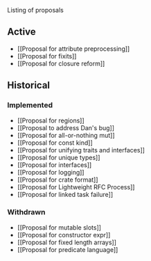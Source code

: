 Listing of proposals

## Active

* [[Proposal for attribute preprocessing]]
* [[Proposal for fixits]]
* [[Proposal for closure reform]]

## Historical

### Implemented

* [[Proposal for regions]]
* [[Proposal to address Dan's bug]]
* [[Proposal for all-or-nothing mut]]
* [[Proposal for const kind]]
* [[Proposal for unifying traits and interfaces]]
* [[Proposal for unique types]]
* [[Proposal for interfaces]]
* [[Proposal for logging]]
* [[Proposal for crate format]]
* [[Proposal for Lightweight RFC Process]]
* [[Proposal for linked task failure]]

### Withdrawn

* [[Proposal for mutable slots]]
* [[Proposal for constructor expr]]
* [[Proposal for fixed length arrays]]
* [[Proposal for predicate language]]
